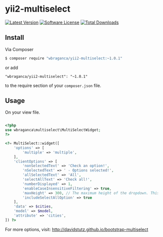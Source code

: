 # yii2-multiselect

[![Latest Version](https://img.shields.io/github/release/wbraganca/yii2-multiselect.svg?style=flat-square)](https://github.com/wbraganca/yii2-multiselect/releases)
[![Software License](http://img.shields.io/badge/license-BSD3-brightgreen.svg?style=flat-square)](LICENSE.md)
[![Total Downloads](https://img.shields.io/packagist/dt/wbraganca/yii2-multiselect.svg?style=flat-square)](https://packagist.org/packages/wbraganca/yii2-multiselect)


## Install

Via Composer

```bash
$ composer require "wbraganca/yii2-multiselect:~1.0.1"
```

or add

```
"wbraganca/yii2-multiselect": "~1.0.1"
```

to the require section of your `composer.json` file.


## Usage

On your view file.

```php

<?php
use wbraganca\multiselect\MultiSelectWidget;
?>

<?= MultiSelect::widget([
    'options' => [
        'multiple' => 'multiple',
    ],
    'clientOptions' => [
        'nonSelectedText' => 'Check an option!',
        'nSelectedText' => ' - Options selected!',
        'allSelectedText' => 'All',
        'selectAllText' => 'Check all!',
        'numberDisplayed' => 1,
        'enableCaseInsensitiveFiltering' => true,
        'maxHeight' => 300, // The maximum height of the dropdown. This is useful when using the plugin with plenty of options.
        'includeSelectAllOption' => true
    ],
    'data' => $cities,
    'model' => $model,
    'attribute' => 'cities',
]) ?>

```

For more options, visit: http://davidstutz.github.io/bootstrap-multiselect
